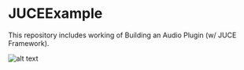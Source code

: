 # JUCEExample
This repository includes working of Building an Audio Plugin (w/ JUCE Framework).

![alt text](https://github.com/iamnomadgg/JUCEExample/blob/master/SS.jpg)
